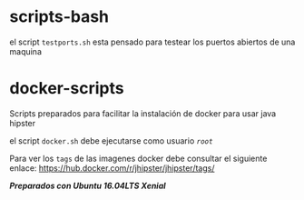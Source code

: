 # scripts-bash

el script `testports.sh` esta pensado para testear los puertos abiertos de una maquina

# docker-scripts
Scripts preparados para facilitar la instalación de docker para usar java hipster

el script `docker.sh` debe ejecutarse como usuario _`root`_

Para ver los `tags` de las imagenes docker debe consultar el siguiente enlace: https://hub.docker.com/r/jhipster/jhipster/tags/

_**Preparados con Ubuntu 16.04LTS Xenial**_
